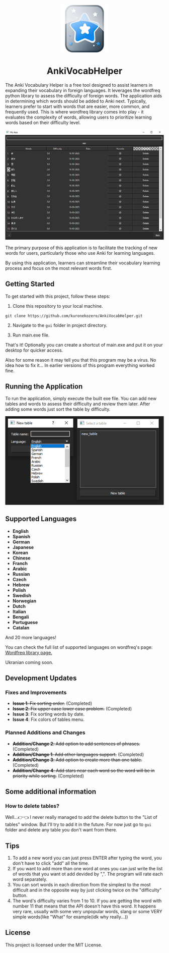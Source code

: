 <p align="center">  
  <img src="gui\icon.png" width=150 height=150>
</p>

<h1 align="center">AnkiVocabHelper</h1>

The Anki Vocabulary Helper is a free tool designed to assist learners in expanding their vocabulary in foreign languages. It leverages the wordfreq python library to assess the difficulty of foreign words. The application aids in determining which words should be added to Anki next. Typically, learners prefer to start with words that are easier, more common, and frequently used. This is where wordfreq library comes into play - it evaluates the complexity of words, allowing users to prioritize learning words based on their difficulty level.

![Screenshot](Screenshot_1.png)

The primary purpose of this application is to facilitate the tracking of new words for users, particularly those who use Anki for learning languages. 

By using this application, learners can streamline their vocabulary learning process and focus on the most relevant words first.

## Getting Started

To get started with this project, follow these steps:

1. Clone this repository to your local machine.
```
git clone https://github.com/kuronekozero/AnkiVocabHelper.git
```
2. Navigate to the `gui` folder in project directory.

3. Run main.exe file.

That's it!
Optionally you can create a shortcut of main.exe and put it on your desktop for quicker access.

Also for some reason it may tell you that this program may be a virus. No idea how to fix it... In earlier versions of this program everything worked fine.

## Running the Application

To run the application, simply execute the built exe file. You can add new tables and words to assess their difficulty and review them later. 
After adding some words just sort the table by difficulty.

![Screenshot](Screenshot_2.png)

## Supported Languages

- **English**
- **Spanish**
- **German**
- **Japanese**
- **Korean**
- **Chinese**
- **Franch**
- **Arabic**
- **Russian**
- **Czech**
- **Hebrew**
- **Polish**
- **Swedish**
- **Norwegian**
- **Dutch**
- **Italian**
- **Bengali**
- **Portuguese**
- **Catalan**

And 20 more languages!

You can check the full list of supported languages on wordfreq's page: 
<a href="https://pypi.org/project/wordfreq/">Wordfreq library page.</a>

Ukranian coming soon.

## Development Updates

### Fixes and Improvements

- ~~**Issue 1**: Fix sorting order.~~ (Completed)
- ~~**Issue 2**: Fix upper case lower case problem.~~ (Completed)
- **Issue 3**: Fix sorting words by date.
- **Issue 4**: Fix colors of tables menu.  

### Planned Additions and Changes

- ~~**Addition/Change 2**: Add option to add sentences of phrases.~~ (Completed)
- ~~**Addition/Change 1**: Add other languages support.~~ (Completed)
- ~~**Addition/Change 3**: Add option to create more than one table.~~ (Completed)
- ~~**Addition/Change 4**: Add stars near each word so the word will be in priority while sorting.~~  (Completed)

## Some additional information

### How to delete tables?
Well...:point_right::point_left: I never really managed to add the delete button to the "List of tables" window. But I'll try to add it in the future. For now just go to `gui` folder and delete any table you don't want from there.

## Tips 
1. To add a new word you can just press ENTER after typing the word, you don't have to click "add" all the time.
2. If you want to add more than one word at ones you can just write the list of words that you want ot add devided by ",". The program will rate each word separately.
3. You can sort words in each direction from the simplest to the most difficult and in the opposite way by just clicking twice on the "difficulty" button.
4. The word's difficulty varies from 1 to 10. If you are getting the word with number 11 that means that the API doesn't have this word. It happens very rare, usually with some very unpopular words, slang or some VERY simple words(like "What" for example(idk why really...))

## License

This project is licensed under the MIT License.
